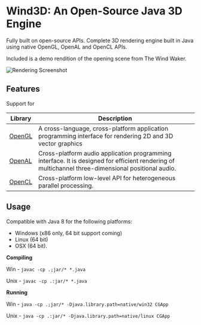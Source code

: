 # Wind3D: An Open-Source Java 3D Engine

Fully built on open-source APIs. Complete 3D rendering engine built in Java using native OpenGL, OpenAL and OpenCL APIs. 

Included is a demo rendition of the opening scene from The Wind Waker.

![Rendering Screenshot](https://i.imgur.com/1HRdqou.png)

## Features

Support for 

|Library|Description|
|-------|-----------|
|[OpenGL](https://www.opengl.org/)|A cross-language, cross-platform application programming interface for rendering 2D and 3D vector graphics|
|[OpenAL](https://www.openal.org/)|Cross-platform audio application programming interface. It is designed for efficient rendering of multichannel three-dimensional positional audio.|
|[OpenCL](https://www.khronos.org/opencl/)|Cross-platform low-level API for heterogeneous parallel processing.|

## Usage

Compatible with Java 8 for the following platforms:
* Windows (x86 only, 64 bit support coming) 
* Linux (64 bit) 
* OSX (64 bit).

**Compiling**

Win - `javac -cp .;jar/* *.java`

Unix - `javac -cp .:jar/* *.java`

**Running**

Win - `java -cp .;jar/* -Djava.library.path=native/win32 CGApp`

Unix - `java -cp .:jar/* -Djava.library.path=native/linux CGApp`



